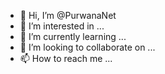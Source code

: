 - 👋 Hi, I’m @PurwanaNet
- 👀 I’m interested in ...
- 🌱 I’m currently learning ...
- 💞️ I’m looking to collaborate on ...
- 📫 How to reach me ...

<!---
PurwanaNet/PurwanaNet is a ✨ special ✨ repository because its `README.md` (this file) appears on your GitHub profile.
You can click the Preview link to take a look at your changes.
--->
